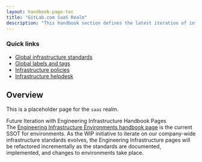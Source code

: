 ```yaml
---
layout: handbook-page-toc
title: "GitLab.com SaaS Realm"
description: "This handbook section defines the latest iteration of infrastructure standards for AWS and GCP across all departments and groups at GitLab."
---
```


### Quick links

- [Global infrastructure standards](/handbook/infrastructure-standards/)
- [Global labels and tags](/handbook/infrastructure-standards/labels-tags/)
- [Infrastructure policies](/handbook/infrastructure-standards/policies/)
- [Infrastructure helpdesk](/handbook/infrastructure-standards/helpdesk/)

## Overview

This is a placeholder page for the `saas` realm.

<div class="panel panel-info">
<div class="panel-heading">
Future Iteration with Engineering Infrastructure Handbook Pages
</div>
<div class="panel-body">
The <a href="/handbook/engineering/infrastructure/environments/">Engineering Infrastructure Environments handbook page</a> is the current SSOT for environments. As the WIP initiative to iterate on our company-wide infrastructure standards evolves, the Engineering Infrastructure pages will be refactored incrementally as the standards are documented, implemented, and changes to environments take place.
</div>
</div>
